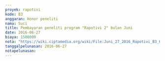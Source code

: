 ```yaml
---
proyek: rapotivi
kode: B3
anggaran: Honor peneliti
nama: Suci
title: Pembayaran peneliti program "Rapotivi 2" bulan Juni
date: 2016-06-27
biaya: 1500000
nota: "https://wiki.ciptamedia.org/wiki/File:Juni_27_2016_Rapotivi_B3_Honor_peneliti_a.n_Gabriela_E..jpg"
tanggalpelunasan: 2016-06-27
notapelunasan:
---
```

